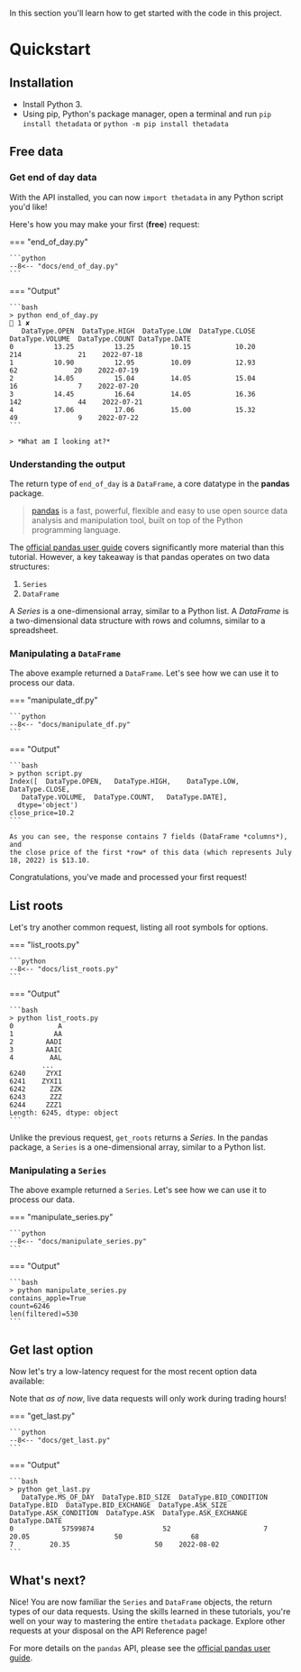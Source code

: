 In this section you'll learn how to get started with the code in this project.

# Quickstart

## Installation

- Install Python 3.
- Using pip, Python's package manager, open a terminal and run
`pip install thetadata`
or
`python -m pip install thetadata`

## Free data

### Get end of day data

With the API installed, you can now
`import thetadata` in any Python script you'd like!

Here's how you may make your first (**free**) request:

=== "end_of_day.py"

    ```python
    --8<-- "docs/end_of_day.py"
    ```

=== "Output"

    ```bash
    > python end_of_day.py                                                                                                                                                                         1 ✘ 
       DataType.OPEN  DataType.HIGH  DataType.LOW  DataType.CLOSE  DataType.VOLUME  DataType.COUNT DataType.DATE
    0          13.25          13.25         10.15           10.20              214              21    2022-07-18
    1          10.90          12.95         10.09           12.93               62              20    2022-07-19
    2          14.05          15.04         14.05           15.04               16               7    2022-07-20
    3          14.45          16.64         14.05           16.36              142              44    2022-07-21
    4          17.06          17.06         15.00           15.32               49               9    2022-07-22
    ```

    > *What am I looking at?*

### Understanding the output

The return type of `end_of_day` is a `DataFrame`, a core datatype in the **pandas** package.

> [pandas](https://pandas.pydata.org/) is a fast, powerful, flexible and easy to use open source data
> analysis and manipulation tool, built on top of the Python programming language.

The [official pandas user guide](https://pandas.pydata.org/docs/user_guide/index.html)
covers significantly more material than this tutorial. However, a key takeaway is that
pandas operates on two data structures:

1. `Series`
2. `DataFrame`

A *Series* is a one-dimensional array, similar to a Python list. A *DataFrame* is a two-dimensional data structure with rows and columns, similar to a spreadsheet.

### Manipulating a `DataFrame`


The above example returned a `DataFrame`. Let's see how we can use it to process our data.

=== "manipulate_df.py"

    ```python
    --8<-- "docs/manipulate_df.py"
    ```

=== "Output"

    ```bash
    > python script.py
    Index([  DataType.OPEN,   DataType.HIGH,    DataType.LOW,  DataType.CLOSE,
       DataType.VOLUME,  DataType.COUNT,   DataType.DATE],
      dtype='object')
    close_price=10.2
    ```

    As you can see, the response contains 7 fields (DataFrame *columns*), and
    the close price of the first *row* of this data (which represents July 18, 2022) is $13.10.

Congratulations, you've made and processed your first request!

## List roots

Let's try another common request, listing all root symbols for options. 

=== "list_roots.py"

    ```python
    --8<-- "docs/list_roots.py"
    ```

=== "Output"

    ```bash
    > python list_roots.py
    0           A
    1          AA
    2        AADI
    3        AAIC
    4         AAL
            ...  
    6240     ZYXI
    6241    ZYXI1
    6242      ZZK
    6243      ZZZ
    6244     ZZZ1
    Length: 6245, dtype: object
    ```

Unlike the previous
request, `get_roots` returns a *Series*. In the pandas package, a
`Series` is a one-dimensional array, similar to a Python list.


### Manipulating a `Series`

The above example returned a `Series`. Let's see how we can use it to process our data.

=== "manipulate_series.py"

    ```python
    --8<-- "docs/manipulate_series.py"
    ```

=== "Output"

    ```bash
    > python manipulate_series.py
    contains_apple=True
    count=6246
    len(filtered)=530
    ```

## Get last option

Now let's try a low-latency request for the most recent option data available:

Note that *as of now*, live data requests will only work during trading hours!

=== "get_last.py"

    ```python
    --8<-- "docs/get_last.py"
    ```

=== "Output"

    ```bash
    > python get_last.py
       DataType.MS_OF_DAY  DataType.BID_SIZE  DataType.BID_CONDITION  DataType.BID  DataType.BID_EXCHANGE  DataType.ASK_SIZE  DataType.ASK_CONDITION  DataType.ASK  DataType.ASK_EXCHANGE DataType.DATE
    0            57599874                 52                       7         20.05                     50                 68                       7         20.35                     50    2022-08-02
    ```

## What's next?

Nice! You are now familiar the `Series` and `DataFrame` objects, the return types of our data requests.
Using the skills learned in these tutorials, you're well on your way to mastering the entire `thetadata` package.
Explore other requests at your disposal on the API Reference page!

For more details on the `pandas` API, please see the [official pandas user guide](https://pandas.pydata.org/docs/user_guide/index.html).
